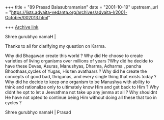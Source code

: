 +++
title = "89 Prasad Balasubramanian"
date = "2001-10-19"
upstream_url = "https://lists.advaita-vedanta.org/archives/advaita-l/2001-October/002013.html"

+++
[Archive link](https://lists.advaita-vedanta.org/archives/advaita-l/2001-October/002013.html)

Shree gurubhyo namaH |

Thanks to all for clarifying my question on Karma.

Why did Bhagawan create this world ? Why did He choose to create varieties
of living organisms over millions of years ?Why did he decide to have these
Devas, Asuras, Manushyas, Dharma, Adharma , pancha Bhoothaas,cycles of
Yugas, His ten avathaars ? Why did he create the concepts of good bad,
thrigunas, and every single thing that exists today ?  Why did he decide to
keep one organism to be Manushya with ability to think and rationalize only
to ultimately know Him and get back to Him ? Why didnt he opt to let a
Jeevathma not take up any jenma at all ?  Why shouldnt He have not opted to
continue being Him without doing all these that too in cycles ?

Shree gurubhyo namaH |
Prasad

